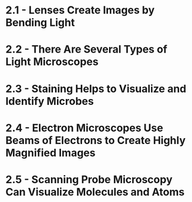 # 2.1 - Lenses Create Images by Bending Light
# 2.2 - There Are Several Types of Light Microscopes
# 2.3 - Staining Helps to Visualize and Identify Microbes 
# 2.4 - Electron Microscopes Use Beams of Electrons to Create Highly Magnified Images 
# 2.5 - Scanning Probe Microscopy Can Visualize Molecules and Atoms

